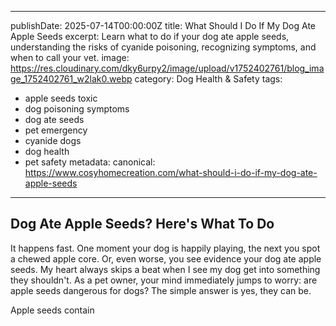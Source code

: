 
---
publishDate: 2025-07-14T00:00:00Z
title: What Should I Do If My Dog Ate Apple Seeds
excerpt: Learn what to do if your dog ate apple seeds, understanding the risks of cyanide poisoning, recognizing symptoms, and when to call your vet.
image: https://res.cloudinary.com/dky6urpy2/image/upload/v1752402761/blog_image_1752402761_w2lak0.webp
category: Dog Health & Safety
tags:
  - apple seeds toxic
  - dog poisoning symptoms
  - dog ate seeds
  - pet emergency
  - cyanide dogs
  - dog health
  - pet safety
metadata:
  canonical: https://www.cosyhomecreation.com/what-should-i-do-if-my-dog-ate-apple-seeds
---

## Dog Ate Apple Seeds? Here's What To Do

It happens fast. One moment your dog is happily playing, the next you spot a chewed apple core. Or, even worse, you see evidence your dog ate apple seeds. My heart always skips a beat when I see my dog get into something they shouldn't. As a pet owner, your mind immediately jumps to worry: are apple seeds dangerous for dogs? The simple answer is yes, they can be.

Apple seeds contain